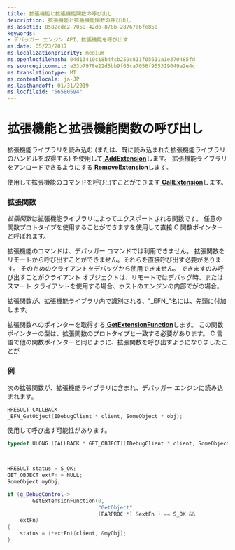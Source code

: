 ```yaml
---
title: 拡張機能と拡張機能関数の呼び出し
description: 拡張機能と拡張機能関数の呼び出し
ms.assetid: 0582cdc2-7059-42db-878b-28767a6fe850
keywords:
- デバッガー エンジン API、拡張機能を呼び出す
ms.date: 05/23/2017
ms.localizationpriority: medium
ms.openlocfilehash: 04d13410c18b4fcb259c811f05611a1e370485fd
ms.sourcegitcommit: a33b7978e22d5bb9f65ca7056f955319049a2e4c
ms.translationtype: MT
ms.contentlocale: ja-JP
ms.lasthandoff: 01/31/2019
ms.locfileid: "56580594"
---
```

# <a name="calling-extensions-and-extension-functions"></a>拡張機能と拡張機能関数の呼び出し


拡張機能ライブラリを読み込む (または、既に読み込まれた拡張機能ライブラリのハンドルを取得する) を使用して[ **AddExtension**](https://msdn.microsoft.com/library/windows/hardware/ff537892)します。 拡張機能ライブラリをアンロードできるようにする[ **RemoveExtension**](https://msdn.microsoft.com/library/windows/hardware/ff554497)します。

使用して拡張機能のコマンドを呼び出すことができます[ **CallExtension**](https://msdn.microsoft.com/library/windows/hardware/ff539023)します。

### <a name="span-idextensionfunctionsspanspan-idextensionfunctionsspanextension-functions"></a><span id="extension_functions"></span><span id="EXTENSION_FUNCTIONS"></span>拡張関数

*拡張関数*は拡張機能ライブラリによってエクスポートされる関数です。 任意の関数プロトタイプを使用することができますを使用して直接 C 関数ポインターと呼ばれます。

拡張機能のコマンドは、デバッガー コマンドでは利用できません。 拡張関数をリモートから呼び出すことができません。それらを直接呼び出す必要があります。 そのためのクライアントをデバッグから使用できません。 できますのみ呼び出すことがクライアント オブジェクトは、リモートではデバッグ時、またはスマート クライアントを使用する場合、ホストのエンジンの内部でがの場合。

拡張関数が、拡張機能ライブラリ内で識別される、"\_EFN\_"名には、先頭に付加します。

拡張関数へのポインターを取得する[ **GetExtensionFunction**](https://msdn.microsoft.com/library/windows/hardware/ff546733)します。 この関数ポインターの型は、拡張関数のプロトタイプと一致する必要があります。 C 言語で他の関数ポインターと同じように、拡張関数を呼び出すようになりましたことが

### <a name="span-idexamplespanspan-idexamplespanexample"></a><span id="example"></span><span id="EXAMPLE"></span>例

次の拡張関数が、拡張機能ライブラリに含まれ、デバッガー エンジンに読み込まれます。

```cpp
HRESULT CALLBACK
_EFN_GetObject(IDebugClient * client, SomeObject * obj);
```

使用して呼び出す可能性があります。

```cpp
typedef ULONG (CALLBACK * GET_OBJECT)(IDebugClient * client, SomeObject * obj);



HRESULT status = S_OK;
GET_OBJECT extFn = NULL;
SomeObject myObj;

if (g_DebugControl->
        GetExtensionFunction(0,
                             "GetObject",
                             (FARPROC *) &extFn ) == S_OK &&
    extFn)
{
    status = (*extFn)(client, &myObj);
}
```

 

 





